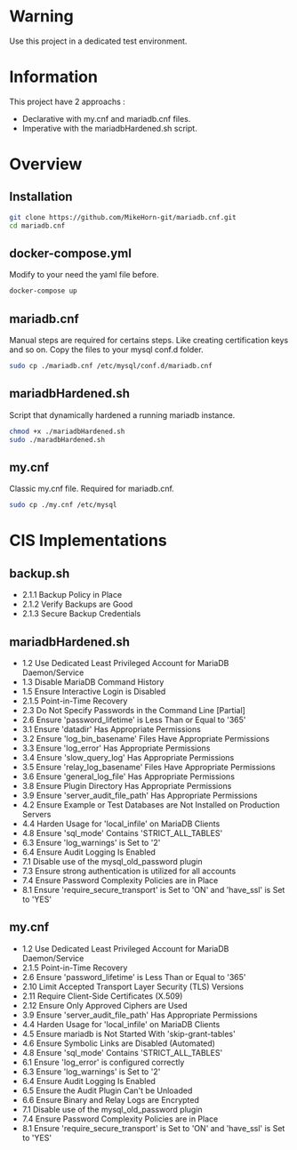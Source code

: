 # Warning
Use this project in a dedicated test environment.

# Information
This project have 2 approachs :
* Declarative with my.cnf and mariadb.cnf files.
* Imperative with the mariadbHardened.sh script.

# Overview
## Installation
```bash
git clone https://github.com/MikeHorn-git/mariadb.cnf.git
cd mariadb.cnf
```

## docker-compose.yml
Modify to your need the yaml file before.
```bash
docker-compose up
```

## mariadb.cnf
Manual steps are required for certains steps. Like creating certification keys and so on.
Copy the files to your mysql conf.d folder.
```bash
sudo cp ./mariadb.cnf /etc/mysql/conf.d/mariadb.cnf
```

## mariadbHardened.sh
Script that dynamically hardened a running mariadb instance.
```bash
chmod +x ./mariadbHardened.sh
sudo ./maradbHardened.sh
```

## my.cnf
Classic my.cnf file. Required for mariadb.cnf.
```bash
sudo cp ./my.cnf /etc/mysql
```

# CIS Implementations
## backup.sh
* 2.1.1 Backup Policy in Place
* 2.1.2 Verify Backups are Good
* 2.1.3 Secure Backup Credentials

## mariadbHardened.sh
* 1.2 Use Dedicated Least Privileged Account for MariaDB Daemon/Service
* 1.3 Disable MariaDB Command History
* 1.5 Ensure Interactive Login is Disabled
* 2.1.5 Point-in-Time Recovery
* 2.3 Do Not Specify Passwords in the Command Line [Partial]
* 2.6 Ensure 'password_lifetime' is Less Than or Equal to '365'
* 3.1 Ensure 'datadir' Has Appropriate Permissions
* 3.2 Ensure 'log_bin_basename' Files Have Appropriate Permissions
* 3.3 Ensure 'log_error' Has Appropriate Permissions
* 3.4 Ensure 'slow_query_log' Has Appropriate Permissions
* 3.5 Ensure 'relay_log_basename' Files Have Appropriate Permissions
* 3.6 Ensure 'general_log_file' Has Appropriate Permissions
* 3.8 Ensure Plugin Directory Has Appropriate Permissions
* 3.9 Ensure 'server_audit_file_path' Has Appropriate Permissions
* 4.2 Ensure Example or Test Databases are Not Installed on Production Servers
* 4.4 Harden Usage for 'local_infile' on MariaDB Clients
* 4.8 Ensure 'sql_mode' Contains 'STRICT_ALL_TABLES'
* 6.3 Ensure 'log_warnings' is Set to '2'
* 6.4 Ensure Audit Logging Is Enabled
* 7.1 Disable use of the mysql_old_password plugin
* 7.3 Ensure strong authentication is utilized for all accounts
* 7.4 Ensure Password Complexity Policies are in Place
* 8.1 Ensure 'require_secure_transport' is Set to 'ON' and 'have_ssl' is Set to 'YES'

## my.cnf
* 1.2 Use Dedicated Least Privileged Account for MariaDB Daemon/Service
* 2.1.5 Point-in-Time Recovery
* 2.6 Ensure 'password_lifetime' is Less Than or Equal to '365'
* 2.10 Limit Accepted Transport Layer Security (TLS) Versions
* 2.11 Require Client-Side Certificates (X.509)
* 2.12 Ensure Only Approved Ciphers are Used
* 3.9 Ensure 'server_audit_file_path' Has Appropriate Permissions
* 4.4 Harden Usage for 'local_infile' on MariaDB Clients
* 4.5 Ensure mariadb is Not Started With 'skip-grant-tables'
* 4.6 Ensure Symbolic Links are Disabled (Automated)
* 4.8 Ensure 'sql_mode' Contains 'STRICT_ALL_TABLES'
* 6.1 Ensure 'log_error' is configured correctly
* 6.3 Ensure 'log_warnings' is Set to '2'
* 6.4 Ensure Audit Logging Is Enabled
* 6.5 Ensure the Audit Plugin Can't be Unloaded
* 6.6 Ensure Binary and Relay Logs are Encrypted
* 7.1 Disable use of the mysql_old_password plugin
* 7.4 Ensure Password Complexity Policies are in Place
* 8.1 Ensure 'require_secure_transport' is Set to 'ON' and 'have_ssl' is Set to 'YES'
